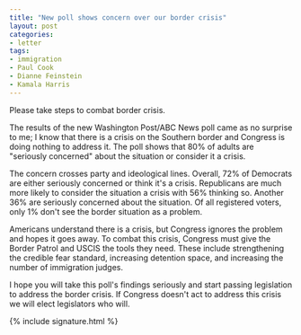 ```yaml
---
title: "New poll shows concern over our border crisis"
layout: post
categories:
- letter
tags:
- immigration
- Paul Cook
- Dianne Feinstein
- Kamala Harris
---
```


Please take steps to combat border crisis.

The results of the new Washington Post/ABC News poll came as no surprise to me; I know that there is a crisis on the Southern border and Congress is doing nothing to address it. The poll shows that 80% of adults are "seriously concerned" about the situation or consider it a crisis.

The concern crosses party and ideological lines. Overall, 72% of Democrats are either seriously concerned or think it's a crisis. Republicans are much more likely to consider the situation a crisis with 56% thinking so. Another 36% are seriously concerned about the situation. Of all registered voters, only 1% don't see the border situation as a problem.

Americans understand there is a crisis, but Congress ignores the problem and hopes it goes away. To combat this crisis, Congress must give the Border Patrol and USCIS the tools they need. These include strengthening the credible fear standard, increasing detention space, and increasing the number of immigration judges.

I hope you will take this poll's findings seriously and start passing legislation to address the border crisis. If Congress doesn't act to address this crisis we will elect legislators who will.

 {% include signature.html %}
